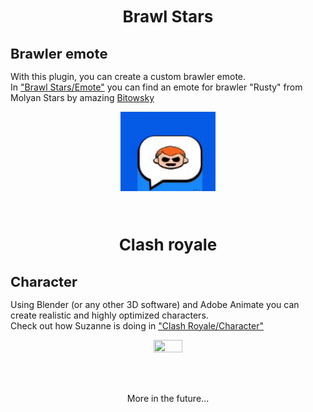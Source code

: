 <h1 align="center" style="font-size: 26px;"> Brawl Stars </h1>

<h1 style="font-size: 22px;"> Brawler emote </h1>  

With this plugin, you can create a custom brawler emote.   
In ["Brawl Stars/Emote"](./Brawl%20Stars/Emote/README.md)  you can find an emote for brawler "Rusty" from Molyan Stars by amazing [Bitowsky](https://twitter.com/Bitowsky1)

<p align="center">
<img src="./Brawl Stars/Emote/rusty_result.gif"  width="30%" height="30%">
</p>

</br>

<h1 align="center" style="font-size: 26px;"> Clash royale </h1>

<h1 style="font-size: 22px;"> Character </h1>  

Using Blender (or any other 3D software) and Adobe Animate you can create realistic and highly optimized characters.  
Check out how Suzanne is doing in ["Clash Royale/Character"](./Clash%20Royale/Character/README.md)

<p align="center">
<img src="./Clash Royale/Character/suzanne_result.gif"  width="30%" height="30%">
</p>

</br>
</br>

<p align="center">
More in the future...
</p>
